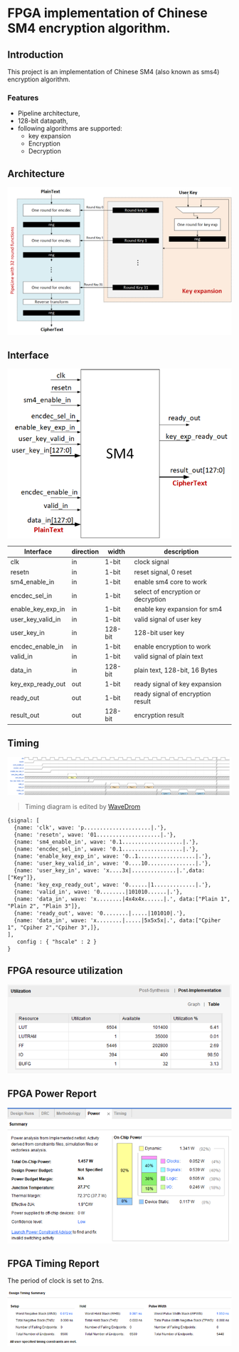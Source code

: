 # FPGA implementation of Chinese SM4 encryption algorithm.

## Introduction

This project is an implementation of  Chinese SM4 (also known as sms4) encryption algorithm. 

### Features

- Pipeline architecture,
- 128-bit datapath,
- following algorithms are supported:
  * key expansion
  * Encryption
  * Decryption

## Architecture

![framework](Documents/images/framework.png)

## Interface

![interface](Documents/images/interface.png)

| Interface         | direction | width   | description                        |
| ----------------- | --------- | ------- | ---------------------------------- |
| clk               | in        | 1-bit   | clock signal                       |
| resetn            | in        | 1-bit   | reset signal, 0 reset              |
| sm4_enable_in     | in        | 1-bit   | enable sm4 core to work            |
| encdec_sel_in     | in        | 1-bit   | select of encryption or decryption |
| enable_key_exp_in | in        | 1-bit   | enable key expansion for sm4       |
| user_key_valid_in | in        | 1-bit   | valid signal of user key           |
| user_key_in       | in        | 128-bit | 128-bit user key                   |
| encdec_enable_in  | in        | 1-bit   | enable encryption to work          |
| valid_in          | in        | 1-bit   | valid signal of plain text         |
| data_in           | in        | 128-bit | plain text, 128-bit, 16 Bytes      |
| key_exp_ready_out | out       | 1-bit   | ready signal of key expansion      |
| ready_out         | out       | 1-bit   | ready signal of encryption result  |
| result_out        | out       | 128-bit | encryption result                  |


## Timing
![timing](Documents/images/timing.png)

> Timing diagram is edited by [WaveDrom](https://github.com/drom/wavedrom/releases)

```
{signal: [
  {name: 'clk', wave: 'p.....................|.'},
  {name: 'resetn', wave: '01....................|.'},
  {name: 'sm4_enable_in', wave: '0.1...................|.'},
  {name: 'encdec_sel_in', wave: '0.1...................|.'},
  {name: 'enable_key_exp_in', wave: '0..1..................|.'},
  {name: 'user_key_valid_in', wave: '0....10...............|.'},
  {name: 'user_key_in', wave: 'x....3x|..............|.',data:["Key"]},
  {name: 'key_exp_ready_out', wave: '0......|1.............|.'},
  {name: 'valid_in', wave: '0........|101010......|.'},
  {name: 'data_in', wave: 'x........|4x4x4x......|.', data:["Plain 1", "Plain 2", "Plain 3"]},
  {name: 'ready_out', wave: '0........|.....|101010|.'},
  {name: 'data_in', wave: 'x........|.....|5x5x5x|.', data:["Cpiher 1", "Cpiher 2","Cpiher 3",]},   
],
   config : { "hscale" : 2 }
}
```

## FPGA resource utilization

![utilization](Documents/images/utilization.png)



## FPGA  Power Report

![power](Documents/images/power.png)



## FPGA Timing Report

The period of clock is set to 2ns.

![timing_report](Documents/images/timing_report.png)